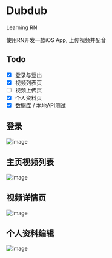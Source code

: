 # Dubdub
Learning RN

使用RN开发一款iOS App, 上传视频并配音

## Todo
* [x] 登录与登出
* [x] 视频列表页
* [ ] 视频上传页
* [x] 个人资料页
* [x] 数据库 / 本地API测试
## 登录
![image](https://github.com/robbyvan/Dubdub/blob/master/gif/Dub_login.gif)

## 主页视频列表
![image](https://github.com/robbyvan/Dubdub/blob/master/gif/dub_home.gif)

## 视频详情页
![image](https://github.com/robbyvan/Dubdub/blob/master/gif/dub_video.gif)

## 个人资料编辑
![image](https://github.com/robbyvan/Dubdub/blob/master/gif/dub_info.gif)

